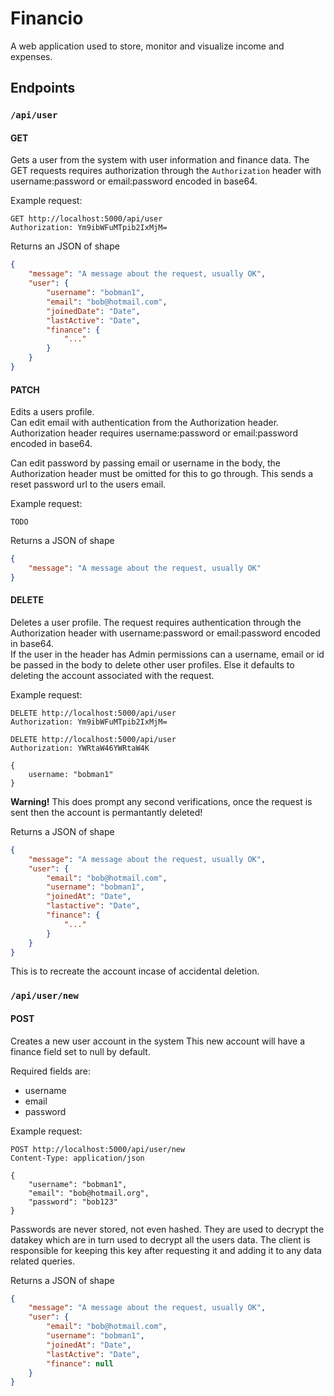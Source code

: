 # Financio
A web application used to store, monitor and visualize income and expenses.


## Endpoints

### `/api/user`
#### GET
Gets a user from the system with user information and finance data.  The GET requests requires authorization through the `Authorization` header with username:password or email:password encoded in base64.

Example request:
```http
GET http://localhost:5000/api/user 
Authorization: Ym9ibWFuMTpib2IxMjM=
```

Returns an JSON of shape 
```json
{
    "message": "A message about the request, usually OK",
    "user": {
        "username": "bobman1",
        "email": "bob@hotmail.com",
        "joinedDate": "Date",
        "lastActive": "Date",
        "finance": {
            "..."
        } 
    }
}
```

#### PATCH
Edits a users profile.  
Can edit email with authentication from the Authorization header. 
Authorization header requires username:password or email:password encoded in base64.

Can edit password by passing email or username in the body, 
the Authorization header must be omitted for this to go through.
This sends a reset password url to the users email.

Example request:
```http
TODO
```

Returns a JSON of shape
```json
{
    "message": "A message about the request, usually OK"
}
```

#### DELETE
Deletes a user profile.
The request requires authentication through the Authorization header 
with username:password or email:password encoded in base64.  
If the user in the header has Admin permissions can a username, 
email or id be passed in the body to delete other user profiles.
Else it defaults to deleting the account associated with the request.

Example request:
```http
DELETE http://localhost:5000/api/user 
Authorization: Ym9ibWFuMTpib2IxMjM=
```

```http
DELETE http://localhost:5000/api/user 
Authorization: YWRtaW46YWRtaW4K

{
    username: "bobman1"
}
```

**Warning!**
This does prompt any second verifications, once the request is sent 
then the account is permantantly deleted!

Returns a JSON of shape
```json
{
    "message": "A message about the request, usually OK",
    "user": {
        "email": "bob@hotmail.com",
        "username": "bobman1",
        "joinedAt": "Date",
        "lastactive": "Date",
        "finance": {
            "..."
        }
    }
}
```
This is to recreate the account incase of accidental deletion.

### `/api/user/new`
#### POST
Creates a new user account in the system
This new account will have a finance field set to null by default.

Required fields are:
* username
* email
* password

Example request:
```http
POST http://localhost:5000/api/user/new 
Content-Type: application/json

{
    "username": "bobman1", 
    "email": "bob@hotmail.org", 
    "password": "bob123"
}
```

Passwords are never stored, not even hashed.  They are used to decrypt the datakey
which are in turn used to decrypt all the users data.  The client is responsible 
for keeping this key after requesting it and adding it to any data related queries.  

Returns a JSON of shape
```json
{
    "message": "A message about the request, usually OK",
    "user": {
        "email": "bob@hotmail.com",
        "username": "bobman1",
        "joinedAt": "Date",
        "lastActive": "Date",
        "finance": null
    }
}
```